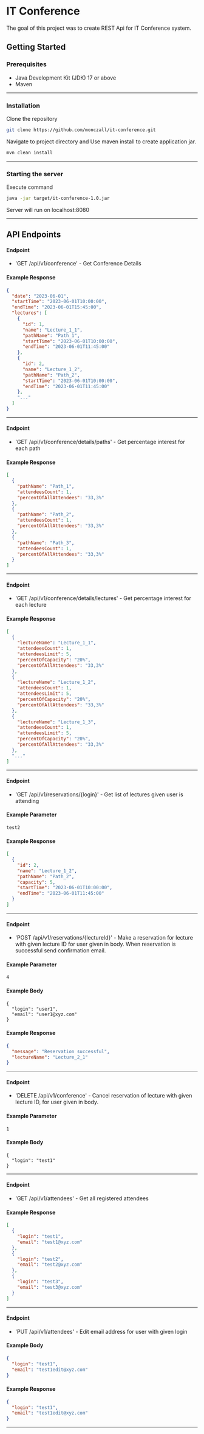 # IT Conference

The goal of this project was to create REST Api for IT Conference system.

## Getting Started

### Prerequisites
- Java Development Kit (JDK) 17 or above
- Maven
---
### Installation

Clone the repository

```bash
git clone https://github.com/monczall/it-conference.git
```

Navigate to project directory and
Use maven install to create application jar.

```bash
mvn clean install
```
---
### Starting the server

Execute command

```bash
java -jar target/it-conference-1.0.jar
```

Server will run on localhost:8080

---

## API Endpoints

#### Endpoint
- 'GET /api/v1/conference' - Get Conference Details
#### Example Response
```json
{
  "date": "2023-06-01",
  "startTime": "2023-06-01T10:00:00",
  "endTime": "2023-06-01T15:45:00",
  "lectures": [
    {
      "id": 1,
      "name": "Lecture_1_1",
      "pathName": "Path_1",
      "startTime": "2023-06-01T10:00:00",
      "endTime": "2023-06-01T11:45:00"
    },
    {
      "id": 2,
      "name": "Lecture_1_2",
      "pathName": "Path_2",
      "startTime": "2023-06-01T10:00:00",
      "endTime": "2023-06-01T11:45:00"
    },
    "..."
  ]
}
```
---
#### Endpoint
- 'GET /api/v1/conference/details/paths' - Get percentage interest for each path 
#### Example Response
```json
[
  {
    "pathName": "Path_1",
    "attendeesCount": 1,
    "percentOfAllAttendees": "33,3%"
  },
  {
    "pathName": "Path_2",
    "attendeesCount": 1,
    "percentOfAllAttendees": "33,3%"
  },
  {
    "pathName": "Path_3",
    "attendeesCount": 1,
    "percentOfAllAttendees": "33,3%"
  }
]
```
---
#### Endpoint
- 'GET /api/v1/conference/details/lectures' - Get percentage interest for each lecture
#### Example Response
```json
[
  {
    "lectureName": "Lecture_1_1",
    "attendeesCount": 1,
    "attendeesLimit": 5,
    "percentOfCapacity": "20%",
    "percentOfAllAttendees": "33,3%"
  },
  {
    "lectureName": "Lecture_1_2",
    "attendeesCount": 1,
    "attendeesLimit": 5,
    "percentOfCapacity": "20%",
    "percentOfAllAttendees": "33,3%"
  },
  {
    "lectureName": "Lecture_1_3",
    "attendeesCount": 1,
    "attendeesLimit": 5,
    "percentOfCapacity": "20%",
    "percentOfAllAttendees": "33,3%"
  },
  "..."
]
```
---
#### Endpoint
- 'GET /api/v1/reservations/{login}' - Get list of lectures given user is attending

#### Example Parameter
```
test2
```
#### Example Response
```json
[
  {
    "id": 2,
    "name": "Lecture_1_2",
    "pathName": "Path_2",
    "capacity": 5,
    "startTime": "2023-06-01T10:00:00",
    "endTime": "2023-06-01T11:45:00"
  }
]
```
---
#### Endpoint
- 'POST /api/v1/reservations/{lectureId}' - Make a reservation for lecture with 
given lecture ID for user given in body. When reservation is successful send confirmation email.
#### Example Parameter
```
4
```
#### Example Body
```
{
  "login": "user1",
  "email": "user1@xyz.com"
}
```
#### Example Response
```json
{
  "message": "Reservation successful",
  "lectureName": "Lecture_2_1"
}
```
---
#### Endpoint
- 'DELETE /api/v1/conference' - Cancel reservation of lecture with given lecture ID, for 
user given in body.
#### Example Parameter
```
1
```
#### Example Body
```
{
  "login": "test1"
}
```
---
#### Endpoint
- 'GET /api/v1/attendees' - Get all registered attendees
#### Example Response
```json
[
  {
    "login": "test1",
    "email": "test1@xyz.com"
  },
  {
    "login": "test2",
    "email": "test2@xyz.com"
  },
  {
    "login": "test3",
    "email": "test3@xyz.com"
  }
]
```
---
#### Endpoint
- 'PUT /api/v1/attendees' - Edit email address for user with given login
#### Example Body
```json
{
  "login": "test1",
  "email": "test1edit@xyz.com"
}
```
#### Example Response
```json
{
  "login": "test1",
  "email": "test1edit@xyz.com"
}
```
---
